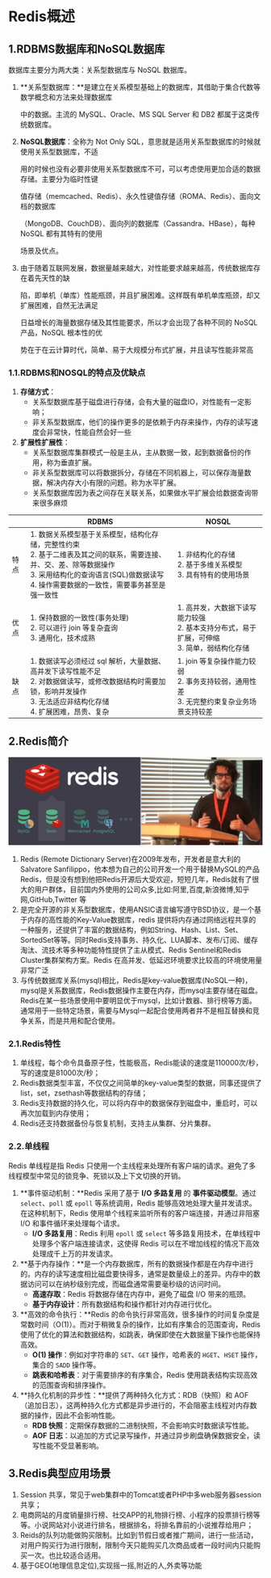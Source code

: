 # Redis概述

## 1.RDBMS数据库和NoSQL数据库

数据库主要分为两大类：关系型数据库与 NoSQL 数据库。

1. **关系型数据库：**是建立在关系模型基础上的数据库，其借助于集合代数等数学概念和方法来处理数据库

   中的数据。主流的 MySQL、Oracle、MS SQL Server 和 DB2 都属于这类传统数据库。

2. **NoSQL数据库**：全称为 Not Only SQL，意思就是适用关系型数据库的时候就使用关系型数据库，不适

   用的时候也没有必要非使用关系型数据库不可，可以考虑使用更加合适的数据存储。主要分为临时性键

   值存储（memcached、Redis）、永久性键值存储（ROMA、Redis）、面向文档的数据库

   （MongoDB、CouchDB）、面向列的数据库（Cassandra、HBase），每种 NoSQL 都有其特有的使用

   场景及优点。

3. 由于随着互联网发展，数据量越来越大，对性能要求越来越高，传统数据库存在着先天性的缺

   陷，即单机（单库）性能瓶颈，并且扩展困难。这样既有单机单库瓶颈，却又扩展困难，自然无法满足

   日益增长的海量数据存储及其性能要求，所以才会出现了各种不同的 NoSQL 产品，NoSQL 根本性的优

   势在于在云计算时代，简单、易于大规模分布式扩展，并且读写性能非常高

### 1.1.RDBMS和NOSQL的特点及优缺点

1. **存储方式**：
   - 关系型数据库基于磁盘进行存储，会有大量的磁盘IO，对性能有一定影响；
   - 非关系型数据库，他们的操作更多的是依赖于内存来操作，内存的读写速度会非常快，性能自然会好一些
2. **扩展性扩展性**：
   - 关系型数据库集群模式一般是主从，主从数据一致，起到数据备份的作用，称为垂直扩展。
   - 非关系型数据库可以将数据拆分，存储在不同机器上，可以保存海量数据，解决内存大小有限的问题。称为水平扩展。
   - 关系型数据库因为表之间存在关联关系，如果做水平扩展会给数据查询带来很多麻烦

|      | RDBMS                                                        | NOSQL                                                        |
| ---- | ------------------------------------------------------------ | ------------------------------------------------------------ |
| 特点 | 1. 数据关系模型基于关系模型，结构化存储，完整性约束<br />2. 基于二维表及其之间的联系，需要连接、并、交、差、除等数据操作<br />3. 采用结构化的查询语言(SQL)做数据读写<br />4. 操作需要数据的一致性，需要事务甚至是强一致性 | 1. 非结构化的存储<br />2. 基于多维关系模型<br />3. 具有特有的使用场景 |
| 优点 | 1. 保持数据的一致性(事务处理)<br />2. 可以进行 join 等复杂査询<br />3. 通用化，技术成熟 | 1. 高并发，大数据下读写能力较强<br />2. 基本支持分布式，易于扩展，可伸缩<br />3. 简单，弱结构化存储 |
| 缺点 | 1. 数据读写必须经过 sql 解析，大量数据、高并发下读写性能不足<br />2. 对数据做读写，或修改数据结构时需要加锁，影响并发操作<br />3. 无法适应非结构化存储<br />4. 扩展困难，昂贵、复杂 | 1. join 等复杂操作能力较弱<br />2. 事务支持较弱，通用性差<br />3. 无完整约束复杂业务场景支持较差 |

## 2.Redis简介

![image-20240930145218044](./000.picture/image-20240930145218044.png)

1. Redis (Remote Dictionary Server)在2009年发布，开发者是意大利的Salvatore Sanfilippo，他本想为自己的公司开发一个用于替换MySQL的产品Redis，但是没有想到他把Redis开源后大受欢迎，短短几年，Redis就有了很大的用户群体，目前国内外使用的公司众多,比如:阿里,百度,新浪微博,知乎网,GitHub,Twitter 等
2. 是完全开源的非关系型数据库，使用ANSIC语言编写遵守BSD协议，是一个基于内存的高性能的Key-Value数据库，redis 提供将内存通过网络远程共享的一种服务，还提供了丰富的数据结构，例如String、Hash、List、Set、SortedSet等等。同时Redis支持事务、持久化、LUA脚本、发布/订阅、缓存淘汰、流技术等多种功能特性提供了主从模式、Redis Sentinel和Redis Cluster集群架构方案。Redis 在高并发、低延迟环境要求比较高的环境使用量非常广泛
3. 与传统数据库关系(mysql)相比，Redis是key-value数据库(NoSQL一种)，mysql是关系数据库，Redis数据操作主要在内存，而mysql主要存储在磁盘。Redis在某一些场景使用中要明显优于mysql，比如计数器、排行榜等方面。通常用于一些特定场景，需要与Mysql一起配合使用两者并不是相互替换和竞争关系，而是共用和配合使用。

### 2.1.Redis特性

1. 单线程，每个命令具备原子性，性能极高，Redis能读的速度是110000次/秒，写的速度是81000次/秒；
2. Redis数据类型丰富，不仅仅之间简单的key-value类型的数据，同事还提供了list，set，zsethash等数据结构的存储；
3. Redis支持数据的持久化，可以将内存中的数据保存到磁盘中，重启时，可以再次加载到内存使用；
4. Redis还支持数据备份与恢复机制，支持主从集群、分片集群。

### 2.2.单线程

Redis 单线程是指 Redis 只使用一个主线程来处理所有客户端的请求。避免了多线程模型中常见的锁竞争、死锁以及上下文切换的开销。

1. **事件驱动机制：**Redis 采用了基于 **I/O 多路复用** 的 **事件驱动模型**。通过 `select`、`poll` 或 `epoll` 等系统调用，Redis 能够高效地处理大量并发请求。在这种机制下，Redis 使用单个线程来监听所有的客户端连接，并通过非阻塞 I/O 和事件循环来处理每个请求。
   - **I/O 多路复用**：Redis 利用 `epoll` 或 `select` 等多路复用技术，在单线程中处理多个客户端连接请求，这使得 Redis 可以在不增加线程的情况下高效处理成千上万的并发请求。
2. **基于内存操作：**是一个内存数据库，所有的数据操作都是在内存中进行的。内存的读写速度相比磁盘要快得多，通常是数量级上的差异。内存中的数据访问可以在纳秒级别完成，而磁盘通常需要毫秒级的访问时间。
   - **高速存取**：Redis 将数据存储在内存中，避免了磁盘 I/O 带来的瓶颈。
   - **基于内存设计**：所有数据结构和操作都针对内存进行优化。
3. **高效的命令执行：**Redis 的命令执行非常高效，很多操作的时间复杂度是常数时间（O(1)）。而对于稍微复杂的操作，比如有序集合的范围查询，Redis 使用了优化的算法和数据结构，如跳表，确保即使在大数据量下操作也能保持高效。
   - **O(1) 操作**：例如对字符串的 `SET`、`GET` 操作，哈希表的 `HGET`、`HSET` 操作，集合的 `SADD` 操作等。
   - **跳表和哈希表**：对于需要排序的有序集合，Redis 使用跳表结构实现高效的范围查询和排序操作。
4. **持久化机制的异步性：**提供了两种持久化方式：RDB（快照）和 AOF（追加日志），这两种持久化方式都是异步进行的，不会阻塞主线程对内存数据的操作，因此不会影响性能。
   - **RDB 快照**：定期保存数据的二进制快照，不会影响实时数据读写性能。
   - **AOF 日志**：以追加的方式记录写操作，并通过异步刷盘确保数据安全，读写性能不受显著影响。

## 3.Redis典型应用场景

1. Session 共享，常见于web集群中的Tomcat或者PHP中多web服务器session共享；
2. 电商网站的月度销量排行榜、社交APP的礼物排行榜、小程序的投票排行榜等等。小说网站对小说进行排名，根据排名，将排名靠前的小说推荐给用户；
3. Reids的队列功能做购买限制。比如到节假日或者推广期间，进行一些活动，对用户购买行为进行限制，限制今天只能购买几次商品或者一段时间内只能购买一次。也比较适合适用。
4. 基于GEO(地理信息定位),实现摇一摇,附近的人,外卖等功能



